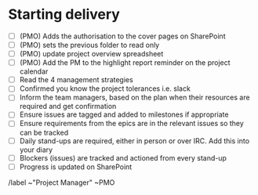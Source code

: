 # Starting delivery
* [ ]  (PMO) Adds the authorisation to the cover pages on SharePoint 
* [ ]  (PMO) sets the previous folder to read only
* [ ]  (PMO) update project overview spreadsheet
* [ ]  (PMO) Add the PM to the highlight report reminder on the project calendar
* [ ]  Read the 4 management strategies
* [ ]  Confirmed you know the project tolerances i.e. slack
* [ ]  Inform the team managers, based on the plan when their resources are required and get confirmation
* [ ]  Ensure issues are tagged and added to milestones if appropriate
* [ ]  Ensure requirements from the epics are in the relevant issues so they can be tracked
* [ ]  Daily stand-ups are required, either in person or over IRC. Add this into your diary
  * [ ]  Blockers (issues) are tracked and actioned from every stand-up
  * [ ]  Progress is updated on SharePoint 
  
/label ~"Project Manager" ~PMO
